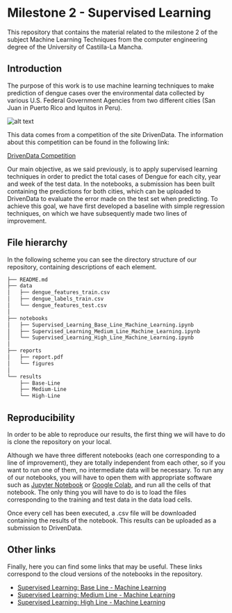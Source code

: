 # Milestone 2  - Supervised Learning

This repository that contains the material related to the milestone 2 of the subject Machine Learning Techniques from the computer engineering degree of the University of Castilla-La Mancha.


## Introduction

The purpose of this work is to use machine learning techniques to make prediction of dengue cases over the environmental data collected by various U.S. Federal Government Agencies from two different cities (San Juan in Puerto Rico and Iquitos in Peru).

![alt text](https://drivendata-prod-public.s3.amazonaws.com/images/drivendata-logo.svg "Logo Title Text 1")

This data comes from a competition of the site DrivenData. The information about this competition can be found in the following link: 

[DrivenData Competition](https://www.drivendata.org/competitions/44/dengai-predicting-disease-spread/}{https://www.drivendata.org/competitions/44/dengai-predicting-disease-spread/)

Our main objective, as we said previously, is to apply supervised learning techniques in order to predict the total cases of Dengue for each city, year and week of the test data. In the notebooks, a submission has been built containing the predictions for both cities, which can be uploaded to DrivenData to evaluate the error made on the test set when predicting. To achieve this goal, we have first developed a baseline with simple regression techniques, on which we have subsequently made two lines of improvement.


## File hierarchy

In the following scheme you can see the directory structure of our repository, containing descriptions of each element.

```python
├── README.md                                                                     <- The top-level README for users using this project.
├── data
│   ├── dengue_features_train.csv                                                 <- Data related to the features of the training dataset.
│   ├── dengue_labels_train.csv                                                   <- Data related to the labels of the training dataset.
│   └── dengue_features_test.csv                                                  <- Data related to the features of the test dataset.
│
├── notebooks
│   ├── Supervised_Learning_Base_Line_Machine_Learning.ipynb                      <- Base line where we use a basic regression technique.
│   ├── Supervised_Learning_Medium_Line_Machine_Learning.ipynb                    <- Medium line where we do some improvements over base line.
│   └── Supervised_Learning_High_Line_Machine_Learning.ipynb                      <- High line containing the model that gives us the best results.
│
├── reports      
│   ├── report.pdf                                                                <- Report describing the process and techniques used.
│   └── figures                                                                   <- Folder containing images of all the graphics generated in the notebooks.
│
└── results
    ├── Base-Line                                                                 <- Folder containing the .csv with the best result provided by the Base-Line.
    ├── Medium-Line                                                               <- Folder containing the .csv with the best result provided by the Medium-Line.
    └── High-Line                                                                 <- Folder containing the .csv with the best result provided by the High-Line.

```

## Reproducibility

In order to be able to reproduce our results, the first thing we will have to do is clone the repository on your local.  

Although we have three different notebooks (each one corresponding to a line of improvement), they are totally independent from each other, so if you want to run one of them, no intermediate data will be necessary. To run any of our notebooks, you will have to open them with appropriate software such as [Jupyter Notebook](https://jupyter.org/) or [Google Colab](https://colab.research.google.com/), and run all the cells of that notebook. The only thing you will have to do is to load the files corresponding to the training and test data in the data load cells. 

Once every cell has been executed, a .csv file will be downloaded containing the results of the notebook. This results can be uploaded as a submission to DrivenData.

## Other links

Finally, here you can find some links that may be useful. These links correspond to the cloud versions of the notebooks in the repository.

* [Supervised Learning: Base Line - Machine Learning](https://colab.research.google.com/drive/1Djc_IIkVi0dvFdNQN1xlL8-KEi9JStIf?usp=sharing)
* [Supervised Learning: Medium Line - Machine Learning](https://colab.research.google.com/drive/1sYMJDbV94GME8XiZoxZ_fy9e9fF9o0BN?usp=sharing)
* [Supervised Learning: High Line  - Machine Learning](https://colab.research.google.com/drive/15UjKjH000ZwIdVHswM5XzF4Uv_BghU_r?usp=sharing)
